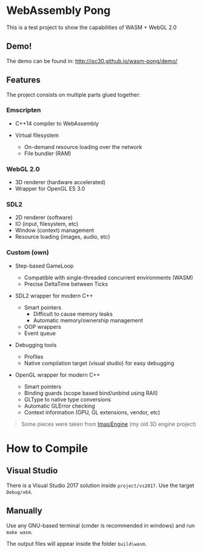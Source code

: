 # WebAssembly Pong

This is a test project to show the capabilities of WASM + WebGL 2.0

## Demo!

The demo can be found in: http://isc30.github.io/wasm-pong/demo/

## Features

The project consists on multiple parts glued together:

### Emscripten

* C++14 compiler to WebAssembly

* Virtual filesystem
  * On-demand resource loading over the network
  * File bundler (RAM)

### WebGL 2.0

* 3D renderer (hardware accelerated)
* Wrapper for OpenGL ES 3.0

### SDL2

* 2D renderer (software)
* IO (input, filesystem, etc)
* Window (context) management
* Resource loading (images, audio, etc)

### Custom (own)

* Step-based GameLoop
  * Compatible with single-threaded concurrent environments (WASM)
  * Precise DeltaTime between Ticks

* SDL2 wrapper for modern C++
  * Smart pointers
    * Difficult to cause memory leaks
    * Automatic memory/ownership management
  * OOP wrappers
  * Event queue

* Debugging tools
  * Profiles
  * Native compilation target (visual studio) for easy debugging
  
* OpenGL wrapper for modern C++
  * Smart pointers
  * Binding guards (scope based bind/unbind using RAII)
  * GLType to native type conversions
  * Automatic GLError checking
  * Context information (GPU, GL extensions, vendor, etc)
  
> Some pieces were taken from [ImasiEngine](https://bitbucket.org/imasi/imasiengine/src/master/ImasiEngine) (my old 3D engine project)

# How to Compile

## Visual Studio
There is a Visual Studio 2017 solution inside `project/vs2017`. Use the target `Debug/x64`.

## Manually

Use any GNU-based terminal (cmder is recommended in windows) and run `make wasm`.

The output files will appear inside the folder `build\wasm`.
